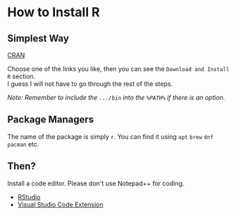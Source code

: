 # How to Install R

## Simplest Way

[CRAN](https://cran.rstudio.com/)  

Choose one of the links you like, then you can see the `Download and Install R` section.  
I guess I will not have to go through the rest of the steps.

*Note: Remember to include the `.../bin` into the `%PATH%` if there is an option.*

## Package Managers

The name of the package is simply `r`. You can find it using `apt` `brew` `dnf` `pacman` etc.

## Then?

Install a code editor. Please don't use Notepad++ for coding.

 - [RStudio](./RStudio.md)
 - [Visual Studio Code Extension](./VSCode.md)